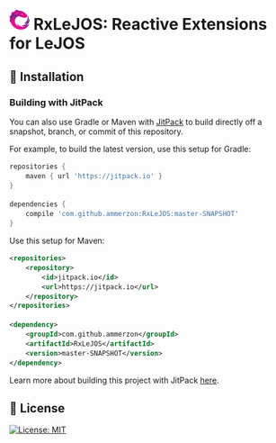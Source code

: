 <img src="assets/Rx_Logo.png" width="36" height="36"> RxLeJOS: Reactive Extensions for LeJOS
======================================

## 📲 Installation
### Building with JitPack

You can also use Gradle or Maven with [JitPack](https://jitpack.io/) to build directly off a snapshot, branch, or commit of this repository.

For example, to build the latest version, use this setup for Gradle:

```groovy
repositories {
    maven { url 'https://jitpack.io' }
}

dependencies {
    compile 'com.github.ammerzon:RxLeJOS:master-SNAPSHOT'
}
```

Use this setup for Maven:

```xml
<repositories>
	<repository>
		<id>jitpack.io</id>
		<url>https://jitpack.io</url>
	</repository>
</repositories>

<dependency>
	<groupId>com.github.ammerzon</groupId>
	<artifactId>RxLeJOS</artifactId>
	<version>master-SNAPSHOT</version>
</dependency>
```

Learn more about building this project with JitPack [here](https://jitpack.io/#ammerzon/RxLeJOS). 

## 📃 License

[![License: MIT](https://img.shields.io/badge/License-MIT-yellow.svg)](https://opensource.org/licenses/MIT)